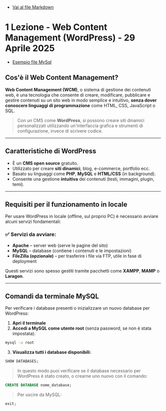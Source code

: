 - [Vai al file Markdown](../../Readme.md)

# 1 Lezione - Web Content Management (WordPress) - 29 Aprile 2025

- [Esempio file MySql](Exercises/1.sql)

## Cos'è il Web Content Management?

**Web Content Management (WCM)**, o sistema di gestione dei contenuti web, è una tecnologia che consente di creare, modificare, pubblicare e gestire contenuti su un sito web in modo semplice e intuitivo, **senza dover conoscere linguaggi di programmazione** come HTML, CSS, JavaScript o SQL.

> Con un CMS come **WordPress**, si possono creare siti dinamici personalizzati utilizzando un'interfaccia grafica e strumenti di configurazione, invece di scrivere codice.

---

## Caratteristiche di WordPress

- È un **CMS open source** gratuito.
- Utilizzato per creare **siti dinamici**, blog, e-commerce, portfolio ecc.
- Basato su linguaggi come **PHP**, **MySQL** e **HTML/CSS** (in background).
- Consente una gestione **intuitiva** dei contenuti (testi, immagini, plugin, temi).

---

## Requisiti per il funzionamento in locale

Per usare WordPress in locale (offline, sul proprio PC) è necessario avviare alcuni servizi fondamentali:

### ✅ Servizi da avviare:

- **Apache** – server web (serve le pagine del sito)
- **MySQL** – database (contiene i contenuti e le impostazioni)
- **FileZilla (opzionale)** – per trasferire i file via FTP, utile in fase di deployment

Questi servizi sono spesso gestiti tramite pacchetti come **XAMPP**, **MAMP** o **Laragon**.

---

## Comandi da terminale MySQL

Per verificare i database presenti o inizializzare un nuovo database per WordPress:

1. **Apri il terminale**
2. **Accedi a MySQL come utente root** (senza password, se non è stata impostata):

```bash
mysql -u root
```

3. **Visualizza tutti i database disponibili:**

```sql
SHOW DATABASES;
```

> In questo modo puoi verificare se il database necessario per WordPress è stato creato, o crearne uno nuovo con il comando:

```sql
CREATE DATABASE nome_database;
```

> Per uscire da MySQL:

```sql
exit;
```
